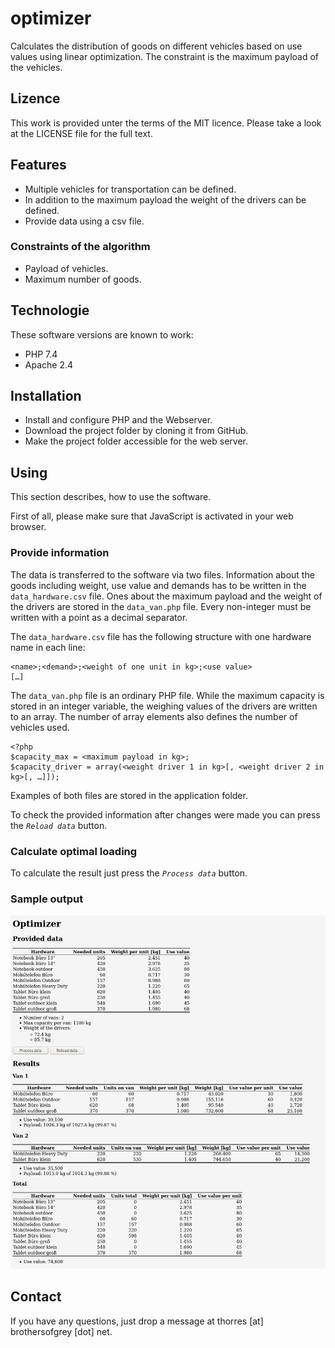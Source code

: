 # optimizer
Calculates the distribution of goods on different vehicles based on use values using linear optimization. The constraint is the maximum payload of the vehicles.

## Lizence
This work is provided unter the terms of the MIT licence. Please take a look at the LICENSE file for the full text.

## Features
* Multiple vehicles for transportation can be defined.
* In addition to the maximum payload the weight of the drivers can be defined.
* Provide data using a csv file.
### Constraints of the algorithm
 * Payload of vehicles.
 * Maximum number of goods.

## Technologie
These software versions are known to work:
* PHP 7.4
* Apache 2.4

## Installation
* Install and configure PHP and the Webserver.
* Download the project folder by cloning it from GitHub.
* Make the project folder accessible for the web server.

## Using 
This section describes, how to use the software.

First of all, please make sure that JavaScript is activated in your web browser.
### Provide information

The data is transferred to the software via two files. Information about the goods including weight, use value and demands has to be written in the `data_hardware.csv` file. Ones about the maximum payload and the weight of the drivers are stored in the `data_van.php` file. Every non-integer must be written with a point as a decimal separator.

The `data_hardware.csv` file has the following structure with one hardware name in each line:
```
<name>;<demand>;<weight of one unit in kg>;<use value>
[…]
```
The `data_van.php` file is an ordinary PHP file. While the maximum capacity is stored in an integer variable, the weighing values of the drivers are written to an array. The number of array elements also defines the number of vehicles used.

```
<?php
$capacity_max = <maximum payload in kg>;
$capacity_driver = array(<weight driver 1 in kg>[, <weight driver 2 in kg>[, …]]);
```
Examples of both files are stored in the application folder.

To check the provided information after changes were made you can press the *`Reload data`* button.

### Calculate optimal loading
To calculate the result just press the *`Process data`* button.
### Sample output
![Sample output of the application](sample_output.png)

## Contact
If you have any questions, just drop a message at thorres [at] brothersofgrey [dot] net.
